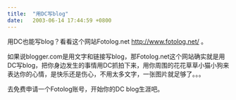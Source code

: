 ```yaml
---
title:  "用DC写blog"
date:   2003-06-14 17:44:59 +0800
---
```


用DC也能写blog？看看这个网站Fotolog.net http://www.fotolog.net/ 。  

如果说blogger.com是用文字和链接写blog，那Fotolog.net这个网站确实就是用DC写blog，把你身边发生的事情用DC抓拍下来，用你周围的花花草草小猫小狗来表达你的心情，是快乐还是伤心，不用太多文字，一张图片就足够了。。。  

去免费申请一个Fotolog账号，开始你的DC blog生涯吧。  

